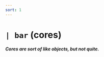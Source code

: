 ```yaml
---
sort: 1
---
```


# `| bar` (cores) 

##### Cores are sort of like objects, but not quite.

<list dataPreview="true" className="runes" linkToFragments="true"></list>

<kids className="runes"></kids>
